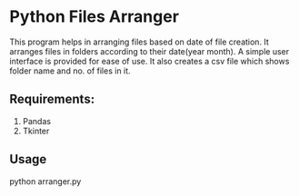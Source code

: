 # Python Files Arranger
This program helps in arranging files based on date of file creation.
It arranges files in folders according to their date(year month).
A simple user interface is provided for ease of use.
It also creates a csv file which shows folder name and no. of files in it.

## Requirements:
1. Pandas
2. Tkinter

## Usage
python arranger.py